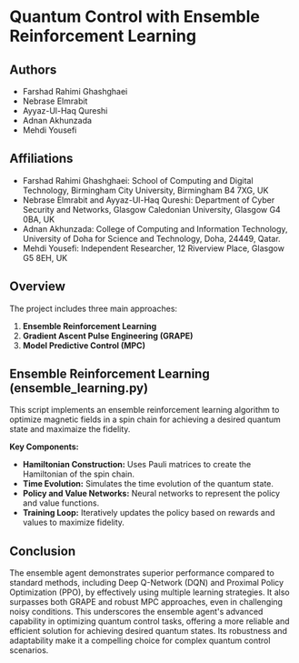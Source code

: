# Quantum Control with Ensemble Reinforcement Learning

## Authors

- Farshad Rahimi Ghashghaei
- Nebrase Elmrabit
- Ayyaz-Ul-Haq Qureshi
- Adnan Akhunzada
- Mehdi Yousefi

## Affiliations

- Farshad Rahimi Ghashghaei:  School of Computing and Digital Technology, Birmingham City University, Birmingham B4 7XG, UK
- Nebrase Elmrabit and Ayyaz-Ul-Haq Qureshi:  Department of Cyber Security and Networks, Glasgow Caledonian University, Glasgow G4 0BA, UK
- Adnan Akhunzada: College of Computing and Information Technology, University of Doha for Science and Technology, Doha,
 24449, Qatar.
- Mehdi Yousefi:  Independent Researcher, 12 Riverview Place, Glasgow G5 8EH, UK

## Overview

The project includes three main approaches:

1. **Ensemble Reinforcement Learning**
2. **Gradient Ascent Pulse Engineering (GRAPE)**
3. **Model Predictive Control (MPC)**

## Ensemble Reinforcement Learning (ensemble_learning.py)

This script implements an ensemble reinforcement learning algorithm to optimize magnetic fields in a spin chain for achieving a desired quantum state and maximaize the fidelity.

**Key Components:**

- **Hamiltonian Construction:** Uses Pauli matrices to create the Hamiltonian of the spin chain.
- **Time Evolution:** Simulates the time evolution of the quantum state.
- **Policy and Value Networks:** Neural networks to represent the policy and value functions.
- **Training Loop:** Iteratively updates the policy based on rewards and values to maximize fidelity.

## Conclusion

The ensemble agent demonstrates superior performance compared to standard methods, including Deep Q-Network (DQN) and Proximal Policy Optimization (PPO), by effectively using multiple learning strategies. It also surpasses both GRAPE and robust MPC approaches, even in challenging noisy conditions. This underscores the ensemble agent's advanced capability in optimizing quantum control tasks, offering a more reliable and efficient solution for achieving desired quantum states. Its robustness and adaptability make it a compelling choice for complex quantum control scenarios.
